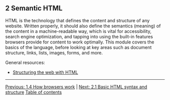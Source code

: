 ## 2 Semantic HTML

HTML is the technology that defines the content and structure of any website. Written properly, it should also define the semantics (meaning) of the content in a machine-readable way, which is vital for accessibility, search engine optimization, and tapping into using the built-in features browsers provide for content to work optimally. This module covers the basics of the language, before looking at key areas such as document structure, links, lists, images, forms, and more.

General resources:

- [Structuring the web with HTML](https://developer.mozilla.org/docs/Learn/HTML)

---

[Previous: 1.4 How browsers work](/curriculum/2-core/1-standards-and-semantics/1-4-how-browsers-work.md) | [Next: 2.1 Basic HTML syntax and structure](/curriculum/2-core/1-standards-and-semantics/2-1-basic-html-syntax-and-structure.md)
[Table of contents](/TOC.md)